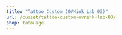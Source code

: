```yaml
---
title: "Tattoo Custom (OVNink Lab 03)"
url: /cusset/tattoo-custom-ovnink-lab-03/
shop: tatouage
---
```

